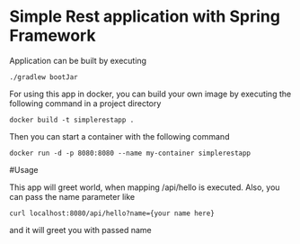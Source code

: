 # Simple Rest application with Spring Framework

Application can be built by executing
```
./gradlew bootJar
```
For using this app in docker, you can build your own image by executing the following command in a project directory
```
docker build -t simplerestapp .
```
Then you can start a container with the following command
```
docker run -d -p 8080:8080 --name my-container simplerestapp
```

#Usage

This app will greet world, when mapping /api/hello is executed. Also, you can pass the name parameter like
```
curl localhost:8080/api/hello?name={your name here}
```
and it will greet you with passed name